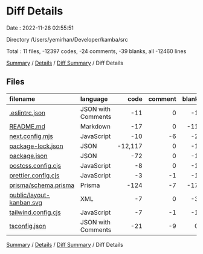 # Diff Details

Date : 2022-11-28 02:55:51

Directory /Users/yemirhan/Developer/kamba/src

Total : 11 files,  -12397 codes, -24 comments, -39 blanks, all -12460 lines

[Summary](results.md) / [Details](details.md) / [Diff Summary](diff.md) / Diff Details

## Files
| filename | language | code | comment | blank | total |
| :--- | :--- | ---: | ---: | ---: | ---: |
| [.eslintrc.json](/.eslintrc.json) | JSON with Comments | -11 | 0 | -1 | -12 |
| [README.md](/README.md) | Markdown | -17 | 0 | -11 | -28 |
| [next.config.mjs](/next.config.mjs) | JavaScript | -10 | -6 | -2 | -18 |
| [package-lock.json](/package-lock.json) | JSON | -12,117 | 0 | -1 | -12,118 |
| [package.json](/package.json) | JSON | -72 | 0 | -1 | -73 |
| [postcss.config.cjs](/postcss.config.cjs) | JavaScript | -8 | 0 | -1 | -9 |
| [prettier.config.cjs](/prettier.config.cjs) | JavaScript | -3 | -1 | -1 | -5 |
| [prisma/schema.prisma](/prisma/schema.prisma) | Prisma | -124 | -7 | -17 | -148 |
| [public/layout-kanban.svg](/public/layout-kanban.svg) | XML | -7 | 0 | -3 | -10 |
| [tailwind.config.cjs](/tailwind.config.cjs) | JavaScript | -7 | -1 | -1 | -9 |
| [tsconfig.json](/tsconfig.json) | JSON with Comments | -21 | -9 | 0 | -30 |

[Summary](results.md) / [Details](details.md) / [Diff Summary](diff.md) / Diff Details
